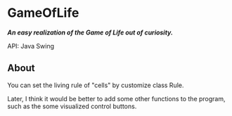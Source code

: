 # GameOfLife

***An easy realization of the Game of Life out of curiosity.***

API: Java Swing

## About
You can set the living rule of "cells" by customize class Rule.

Later, I think it would be better to add some other functions to the program, such as the some visualized control buttons.

